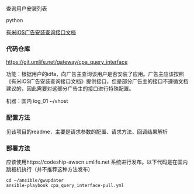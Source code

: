 查询用户安装列表

python

[有米iOS广告安装查询接口文档](https://conf.umlife.net/pages/viewpage.action?pageId=19078791&preview=%2F19078791%2F28639302%2FYouMi+iOS+%E5%B9%BF%E5%91%8A%E5%AE%89%E8%A3%85%E6%9F%A5%E8%AF%A2%E6%8E%A5%E5%8F%A3%E6%96%87%E6%A1%A3+v1.20.pdf)

### 代码仓库
https://git.umlife.net/gateway/cpa_query_interface

功能：根据用户的idfa，向广告主查询该用户是否安装了应用。广告主应该按照《有米iOS广告安装查询接口文档》提供接口，但是部分广告主的接口不遵循文档建议的，因此需要对这部分广告主的接口进行特殊配置。

机器：国内 log_01   ~/vhost

### 配置方法
见该项目的readme，主要是请求参数的配置、请求方法、回调结果解析

### 部署方法
应该使用https://codeship-awscn.umlife.net 系统进行发布。以下代码是在国内跳板机执行（并不推荐这种方法发布）
```
cd ~/ansible/gwupdater
ansible-playbook cpa_query_interface-pull.yml
```
